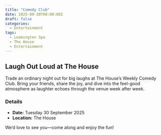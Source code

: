 ```yaml
---
title: "Comedy Club"
date: 2025-09-30T00:00:00Z
draft: false
categories:
  - Entertainment
tags:
  - Leamington Spa
  - The House
  - Entertainment
---
```


## Laugh Out Loud at The House

Trade an ordinary night out for big laughs at The House’s Weekly Comedy Club. Bring your friends, share the joy, and dive into the feel-good atmosphere as laughter echoes through the venue week after week.

### Details
- **Date:** Tuesday 30 September 2025
- **Location:** The House

We’d love to see you—come along and enjoy the fun!